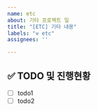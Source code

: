 ```yaml
---
name: etc
about: 기타 프로젝트 일
title: "[ETC] 기타 내용"
labels: "⚒️ etc"
assignees: ''

---
```


<!-- Assignees, Labels 체크하기 -->
## ✅ TODO 및 진행현황 <!-- 할 일 목록을 만들고 진행사항 표시 -->

- [ ] todo1
- [ ] todo2
